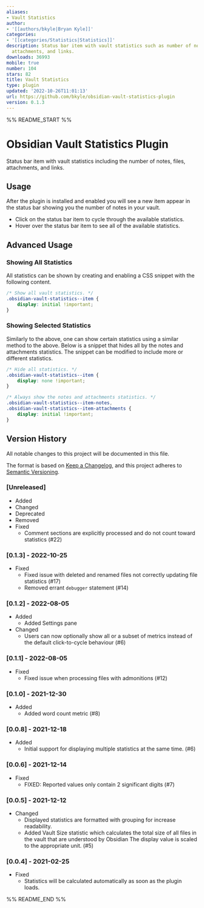 ```yaml
---
aliases:
- Vault Statistics
author:
- '[[authors/bkyle|Bryan Kyle]]'
categories:
- '[[categories/Statistics|Statistics]]'
description: Status bar item with vault statistics such as number of notes, files,
  attachments, and links.
downloads: 36993
mobile: true
number: 104
stars: 82
title: Vault Statistics
type: plugin
updated: '2022-10-26T11:01:13'
url: https://github.com/bkyle/obsidian-vault-statistics-plugin
version: 0.1.3
---
```


%% README_START %%

# Obsidian Vault Statistics Plugin

Status bar item with vault statistics including the number of notes, files, attachments, and links.

## Usage

After the plugin is installed and enabled you will see a new item appear in the status bar showing you the number of notes in your vault.

- Click on the status bar item to cycle through the available statistics.
- Hover over the status bar item to see all of the available statistics.

## Advanced Usage

### Showing All Statistics

All statistics can be shown by creating and enabling a CSS snippet with the following content.

```css
/* Show all vault statistics. */
.obsidian-vault-statistics--item {
    display: initial !important;
}
```

### Showing Selected Statistics

Similarly to the above, one can show certain statistics using a similar method to the above.  Below is a snippet that hides all by the notes and attachments statistics.  The snippet can be modified to include more or different statistics.

``` css
/* Hide all statistics. */
.obsidian-vault-statistics--item {
    display: none !important;
}

/* Always show the notes and attachments statistics. */
.obsidian-vault-statistics--item-notes,
.obsidian-vault-statistics--item-attachments {
    display: initial !important;
}
```

## Version History

All notable changes to this project will be documented in this file.

The format is based on [Keep a Changelog](https://keepachangelog.com/en/1.0.0/), and this project adheres to [Semantic Versioning](https://semver.org/spec/v2.0.0.html).

### [Unreleased]

- Added
- Changed
- Deprecated
- Removed
- Fixed
  - Comment sections are explicitly processed and do not count toward statistics (#22)

### [0.1.3] - 2022-10-25

- Fixed
  - Fixed issue with deleted and renamed files not correctly updating file statistics (#17)
  - Removed errant `debugger` statement (#14)

### [0.1.2] - 2022-08-05

- Added
  - Added Settings pane
- Changed
  - Users can now optionally show all or a subset of metrics instead of the default click-to-cycle behaviour (#6)

### [0.1.1] - 2022-08-05

- Fixed
  - Fixed issue when processing files with admonitions (#12)

### [0.1.0] - 2021-12-30

- Added
  - Added word count metric (#8)

### [0.0.8] - 2021-12-18

- Added
  - Initial support for displaying multiple statistics at the same time. (#6)

### [0.0.6] - 2021-12-14

- Fixed
  - FIXED: Reported values only contain 2 significant digits (#7)

### [0.0.5] - 2021-12-12

- Changed
  - Displayed statistics are formatted with grouping for increase readability.
  - Added Vault Size statistic which calculates the total size of all files in the vault that are understood by Obsidian  The display value is scaled to the appropriate unit.  (#5)

### [0.0.4] - 2021-02-25

- Fixed
  - Statistics will be calculated automatically as soon as the plugin loads.


%% README_END %%